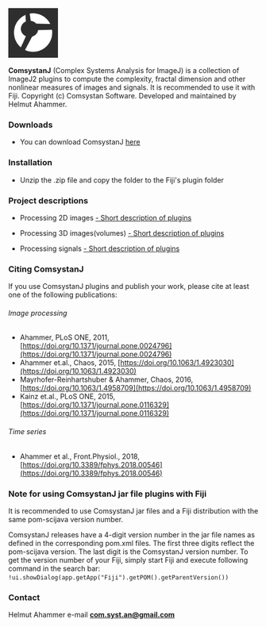 <link rel="shortcut icon" type="image/png" href="favicon.png">

<!-- ![Image](comsystan-logo.png)-->
<img src="images/comsystan-logo-grey46.png" width=100 height=100/>

**ComsystanJ** (Complex Systems Analysis for ImageJ) is a collection of ImageJ2 plugins to compute the complexity, fractal dimension and other nonlinear measures of images and signals. It is recommended to use it with Fiji. Copyright (c) Comsystan Software. Developed and maintained by Helmut Ahammer.

### Downloads
- You can download ComsystanJ [here](https://github.com/comsystan/comsystanj/releases)

### Installation
- Unzip the .zip file and copy the folder to the Fiji's plugin folder 

### Project descriptions
- Processing 2D images [- Short description of plugins](description/img2-description.md) 

- Processing 3D images(volumes) [- Short description of plugins](description/img3-description.md) 

- Processing signals [- Short description of plugins](description/sig-description.md) 

### Citing ComsystanJ 

If you use ComsystanJ plugins and publish your work, please cite at least one of the following publications:

###### Image processing
- Ahammer, PLoS ONE, 2011, [https://doi.org/10.1371/journal.pone.0024796](https://doi.org/10.1371/journal.pone.0024796)
- Ahammer et.al., Chaos, 2015, [https://doi.org/10.1063/1.4923030](https://doi.org/10.1063/1.4923030)
- Mayrhofer-Reinhartshuber & Ahammer, Chaos, 2016, [https://doi.org/10.1063/1.4958709](https://doi.org/10.1063/1.4958709)
- Kainz et.al., PLoS ONE, 2015, [https://doi.org/10.1371/journal.pone.0116329](https://doi.org/10.1371/journal.pone.0116329)

###### Time series
- Ahammer et al., Front.Physiol., 2018, [https://doi.org/10.3389/fphys.2018.00546](https://doi.org/10.3389/fphys.2018.00546)

### Note for using ComsystanJ jar file plugins with Fiji

It is recommended to use ComsystanJ jar files and a Fiji distribution with the same pom-scijava version number.

ComsystanJ releases have a 4-digit version number in the jar file names as defined in the corresponding pom.xml files. The first three digits reflect the pom-scijava version. The last digit is the ComsystanJ version number.
To get the version number of your Fiji, simply start Fiji and execute following command in the search bar: `!ui.showDialog(app.getApp("Fiji").getPOM().getParentVersion())`

### Contact
Helmut Ahammer
e-mail **com.syst.an@gmail.com**
